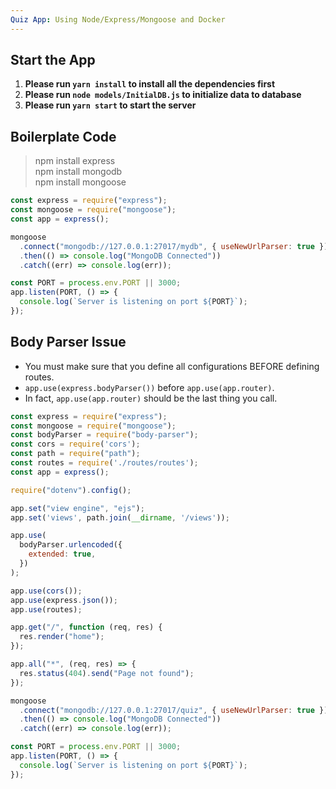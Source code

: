 ```yaml
---
Quiz App: Using Node/Express/Mongoose and Docker
---
```


## Start the App
1. **Please run `yarn install` to install all the dependencies first**
2. **Please run `node models/InitialDB.js` to initialize data to database**
3. **Please run `yarn start` to start the server**

## Boilerplate Code
> npm install express\
> npm install mongodb\
> npm install mongoose

```js
const express = require("express");
const mongoose = require("mongoose");
const app = express();

mongoose
  .connect("mongodb://127.0.0.1:27017/mydb", { useNewUrlParser: true })
  .then(() => console.log("MongoDB Connected"))
  .catch((err) => console.log(err));

const PORT = process.env.PORT || 3000;
app.listen(PORT, () => {
  console.log(`Server is listening on port ${PORT}`);
});
```

## Body Parser Issue
- You must make sure that you define all configurations BEFORE defining routes.
- `app.use(express.bodyParser())` before `app.use(app.router)`.
- In fact, `app.use(app.router)` should be the last thing you call.

```js
const express = require("express");
const mongoose = require("mongoose");
const bodyParser = require("body-parser");
const cors = require('cors');
const path = require("path");
const routes = require('./routes/routes');
const app = express();

require("dotenv").config();

app.set("view engine", "ejs");
app.set('views', path.join(__dirname, '/views')); 

app.use(
  bodyParser.urlencoded({
    extended: true,
  })
);

app.use(cors());
app.use(express.json());
app.use(routes);

app.get("/", function (req, res) {
  res.render("home");
});  

app.all("*", (req, res) => {
  res.status(404).send("Page not found");
});

mongoose
  .connect("mongodb://127.0.0.1:27017/quiz", { useNewUrlParser: true })
  .then(() => console.log("MongoDB Connected"))
  .catch((err) => console.log(err));

const PORT = process.env.PORT || 3000;
app.listen(PORT, () => {
  console.log(`Server is listening on port ${PORT}`);
});
```